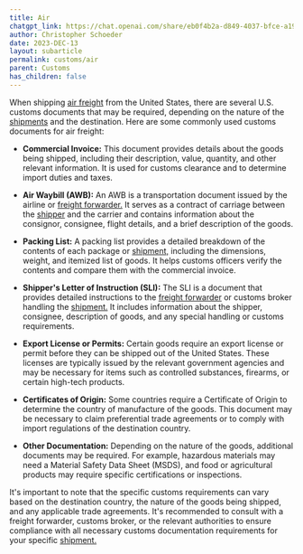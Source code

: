 ```yaml
---
title: Air
chatgpt_link: https://chat.openai.com/share/eb0f4b2a-d849-4037-bfce-a196310b9dbe
author: Christopher Schoeder
date: 2023-DEC-13
layout: subarticle
permalink: customs/air
parent: Customs
has_children: false
---
```


When shipping <a href="/modes/air">air freight</a> from the United States, there are several U.S. customs documents that may be required, depending on the nature of the <a href="/glossery/shipments">shipments</a> and the destination. Here are some commonly used customs documents for air freight:

- **Commercial Invoice:** This document provides details about the goods being shipped, including their description, value, quantity, and other relevant information. It is used for customs clearance and to determine import duties and taxes.

- **Air Waybill (AWB):** An AWB is a transportation document issued by the airline or <a href="/parties/freight-forwarder">freight forwarder.</a> It serves as a contract of carriage between the <a href="/parties/shipper">shipper</a> and the carrier and contains information about the consignor, consignee, flight details, and a brief description of the goods.

- **Packing List:** A packing list provides a detailed breakdown of the contents of each package or <a href="/glossery/shipments">shipment,</a> including the dimensions, weight, and itemized list of goods. It helps customs officers verify the contents and compare them with the commercial invoice.

- **Shipper's Letter of Instruction (SLI):** The SLI is a document that provides detailed instructions to the <a href="/parties/freight-forwarder">freight forwarder</a> or customs broker handling the <a href="/glossery/shipments">shipment.</a> It includes information about the shipper, consignee, description of goods, and any special handling or customs requirements.

- **Export License or Permits:** Certain goods require an export license or permit before they can be shipped out of the United States. These licenses are typically issued by the relevant government agencies and may be necessary for items such as controlled substances, firearms, or certain high-tech products.

- **Certificates of Origin:** Some countries require a Certificate of Origin to determine the country of manufacture of the goods. This document may be necessary to claim preferential trade agreements or to comply with import regulations of the destination country.

- **Other Documentation:** Depending on the nature of the goods, additional documents may be required. For example, hazardous materials may need a Material Safety Data Sheet (MSDS), and food or agricultural products may require specific certifications or inspections.

It's important to note that the specific customs requirements can vary based on the destination country, the nature of the goods being shipped, and any applicable trade agreements. It's recommended to consult with a freight forwarder, customs broker, or the relevant authorities to ensure compliance with all necessary customs documentation requirements for your specific <a href="/glossery/shipments">shipment.</a>